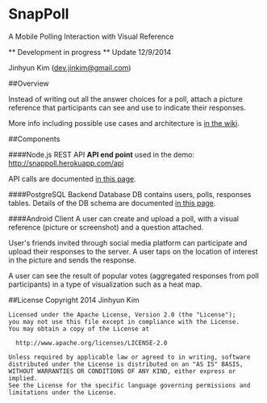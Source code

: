SnapPoll
========
A Mobile Polling Interaction with Visual Reference

** Development in progress ** Update 12/9/2014

Jinhyun Kim (dev.jinkim@gmail.com)



##Overview

Instead of writing out all the answer choices for a poll, attach a picture reference that participants can see and use to indicate their responses.

More info including possible use cases and architecture is [in the wiki](https://github.com/jinkim608/SnapPoll/wiki).

##Components

####Node.js REST API
**API end point** used in the demo: http://snappoll.herokuapp.com/api

API calls are documented [in this page](https://github.com/jinkim608/SnapPoll/wiki/REST-API-on-Node.js).


####PostgreSQL Backend Database
DB contains users, polls, responses tables. Details of the DB schema are documented [in this page](https://github.com/jinkim608/SnapPoll/wiki/Database-(PostgreSQL)).

####Android Client
A user can create and upload a poll, with a visual reference (picture or screenshot) and a question attached.

User's friends invited through social media platform can participate and upload their responses to the server. A user taps on the location of interest in the picture and sends the response.

A user can see the result of popular votes (aggregated responses from poll participants) in a type of visualization such as a heat map.

##License
    Copyright 2014 Jinhyun Kim

    Licensed under the Apache License, Version 2.0 (the "License");
    you may not use this file except in compliance with the License.
    You may obtain a copy of the License at

      http://www.apache.org/licenses/LICENSE-2.0

    Unless required by applicable law or agreed to in writing, software
    distributed under the License is distributed on an "AS IS" BASIS,
    WITHOUT WARRANTIES OR CONDITIONS OF ANY KIND, either express or implied.
    See the License for the specific language governing permissions and
    limitations under the License.
